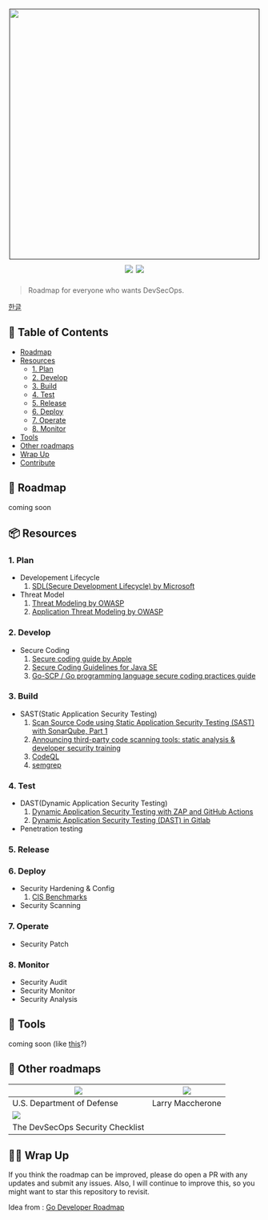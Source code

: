 <h1 align="center">
  <br>
  <a href=""><img src="https://user-images.githubusercontent.com/13212227/99404580-2374f000-292f-11eb-9348-284f24cca88c.png" alt="" width="500px;"></a>
  <br>
  <img src="https://img.shields.io/badge/PRs-welcome-blue"> <img src="https://img.shields.io/github/last-commit/hahwul/DevSecOps">
</h1>

> Roadmap for everyone who wants DevSecOps.

[한글](./i18n/ko-KR/README.md)

## 📜 Table of Contents
- [Roadmap](#roadmap)
- [Resources](#resources)
  * [1. Plan](#1-plan)
  * [2. Develop](#2-develop)
  * [3. Build](#3-build)
  * [4. Test](#4-test)
  * [5. Release](#5-release)
  * [6. Deploy](#6-deploy)
  * [7. Operate](#7-operate)
  * [8. Monitor](#8-monitor)
- [Tools](#tools)
- [Other roadmaps](#other-roadmaps)
- [Wrap Up](#wrap-up)
- [Contribute](https://github.com/hahwul/DevSecOps/blob/main/CONTRIBUTING.md)

## 💭 Roadmap
coming soon

## 📦 Resources
### 1. Plan
  - Developement Lifecycle
    1. [SDL(Secure Development Lifecycle) by Microsoft](https://www.microsoft.com/en-us/securityengineering/sdl/practices)
  - Threat Model
    1. [Threat Modeling by OWASP](https://owasp.org/www-community/Threat_Modeling)
    2. [Application Threat Modeling by OWASP](https://owasp.org/www-community/Application_Threat_Modeling)
### 2. Develop
  - Secure Coding
    1. [Secure coding guide by Apple](https://developer.apple.com/library/archive/documentation/Security/Conceptual/SecureCodingGuide/Introduction.html)
    2. [Secure Coding Guidelines for Java SE](https://www.oracle.com/java/technologies/javase/seccodeguide.html)
    3. [Go-SCP / Go programming language secure coding practices guide](https://github.com/OWASP/Go-SCP)
### 3. Build  
  - SAST(Static Application Security Testing)
    1. [Scan Source Code using Static Application Security Testing (SAST) with SonarQube, Part 1](https://medium.com/nycdev/scan-your-source-code-for-vulnerabilities-using-static-application-security-testing-sast-with-5f8ee1fdf9aa)
    2. [Announcing third-party code scanning tools: static analysis & developer security training](https://github.blog/2020-10-05-announcing-third-party-code-scanning-tools-static-analysis-and-developer-security-training/)
    3. [CodeQL](https://securitylab.github.com/tools/codeql)
    4. [semgrep](https://github.com/returntocorp/semgrep)
### 4. Test
  - DAST(Dynamic Application Security Testing)
    1. [Dynamic Application Security Testing with ZAP and GitHub Actions](https://www.zaproxy.org/blog/2020-05-15-dynamic-application-security-testing-with-zap-and-github-actions/) 
    2. [Dynamic Application Security Testing (DAST) in Gitlab](https://docs.gitlab.com/ee/user/application_security/dast/)
  - Penetration testing
### 5. Release
### 6. Deploy
  - Security Hardening & Config
    1. [CIS Benchmarks](https://www.cisecurity.org/cis-benchmarks/)
  - Security Scanning
### 7. Operate
  - Security Patch
### 8. Monitor
  - Security Audit
  - Security Monitor
  - Security Analysis

## 🔩 Tools
coming soon (like [this](https://github.com/hahwul/WebHackersWeapons#weapons)?)

## 🚀 Other roadmaps
| ![](https://media-exp1.licdn.com/dms/image/C4E12AQFQbzupC5vn1w/article-inline_image-shrink_1500_2232/0?e=1611187200&v=beta&t=wTgChj5fKaR8cZE_L2S8tqJRtHWgTRlkBrXff23t7iQ) | ![](https://media-exp1.licdn.com/dms/image/C4E12AQF7E1TAzUmVJA/article-inline_image-shrink_1500_2232/0?e=1611187200&v=beta&t=kOWtRXjjAcAi5F_KBA_Xe4tlIv_vehAhfV7NgOIz9jY) |
| ------------------------------------------------------------ | ------------------------------------------------------------ |
|   U.S. Department of Defense           | Larry Maccherone                                       |
| [![](https://i.imgur.com/pQXVOzS.png)](https://assets.sqreen.com/whitepapers/devsecops-security-checklist.pdf) |
| The DevSecOps Security Checklist |

## 🙏🏼 Wrap Up
If you think the roadmap can be improved, please do open a PR with any updates and submit any issues. Also, I will continue to improve this, so you might want to star this repository to revisit.

Idea from : [Go Developer Roadmap](https://github.com/Alikhll/golang-developer-roadmap)
